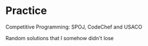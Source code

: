 # Practice
Competitive Programming: SPOJ, CodeChef and USACO

Random solutions that I somehow didn't lose
